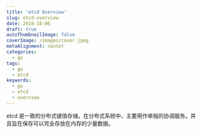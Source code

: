 ```yaml
---
title: 'etcd Overview'
slug: etcd-overview
date: 2018-10-06
draft: true
autoThumbnailImage: false
coverImage: /images/cover.jpeg
metaAlignment: center
categories:
  - go
tags:
  - go
  - etcd
keywords:
  - go
  - etcd
  - overview
---
```


etcd 是一致的分布式键值存储。在分布式系统中，主要用作单独的协调服务。并且旨在保存可以完全存放在内存的少量数据。

<!--more-->
